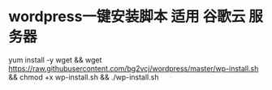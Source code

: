 # wordpress一键安装脚本  适用 谷歌云 服务器
yum install -y wget && wget https://raw.githubusercontent.com/bg2vcj/wordpress/master/wp-install.sh && chmod +x wp-install.sh && ./wp-install.sh
